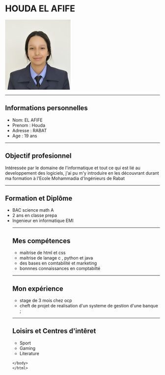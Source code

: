 <!DOCTYPE hmtl>
<html>
<head>

<title>Mon CV</title>
</head>
<body>
	<h1>HOUDA EL AFIFE</h1>
	<img src="houdamini.jpg" />
</section><hr>	
<h2> Informations personnelles </h2>
<p>
	<ul>
		<li>Nom:  EL AFIFE </li>
		<li> Prenom : Houda </li>
		<li>Adresse : RABAT </li>
		<li> Age : 19 ans </li>
	</ul>
</section><hr>
<h2>Objectif profesionnel</h2>

<p>
	Intéressée par le domaine de l'informatique et tout ce qui est lié au developpement des logiciels, j'ai pu m'y introduire en les  découvrant durant ma formation à l'Ecole Mohammadia d'Ingénieurs de Rabat</p>
</section><hr>
<h2>Formation et Diplôme</h2>
<p>
<p>
	<ul>
		<li>BAC science math A</li>
		<li> 2 ans en classe prepa </li>
		<li> Ingenieur en informatique EMI </li>
</p>
</section><hr>
<h2>Mes compétences</h2>
<p>
	<ul>
		<li>maitrise de html et css </li>
		<li> maitrise de lanage c , python et java </li>
		<li> des bases en comtabilité et marketing</li>
		<li> bonnnes connaissances en comptabilté
	</ul>
</p>
</section><hr>
<h2>Mon expérience</h2>
<p>
	<ul>
		<li>stage de 3 mois chez ocp </li>
		<li> cheft de projet de realisation d'un systeme de gestion d'une banque ;</li>
	</ul>
	</p>
</section><hr>
<h2> Loisirs et Centres d'intêret</h2>
<p>
	<ul>
		<li>Sport</li>
		<li> Gaming </li>
		<li> Literature</li>
	</ul>

	</body>
	</html>	
